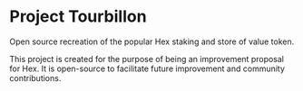 # Project Tourbillon
Open source recreation of the popular Hex staking and store of value token.

This project is created for the purpose of being an improvement proposal for Hex.
It is open-source to facilitate future improvement and community contributions.
